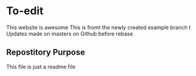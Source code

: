# To-edit
This website is awesome
This is fromt the newly created example branch t 
Updates made on masters on Github before rebase
## Repostitory Purpose 
This file is just a readme file

